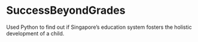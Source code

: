# SuccessBeyondGrades
Used Python to find out if Singapore’s education system fosters the holistic development of a child.
